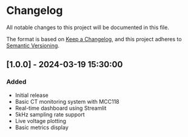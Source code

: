 # Changelog

All notable changes to this project will be documented in this file.

The format is based on [Keep a Changelog](https://keepachangelog.com/en/1.0.0/),
and this project adheres to [Semantic Versioning](https://semver.org/spec/v2.0.0.html).

## [1.0.0] - 2024-03-19 15:30:00

### Added
- Initial release
- Basic CT monitoring system with MCC118
- Real-time dashboard using Streamlit
- 5kHz sampling rate support
- Live voltage plotting
- Basic metrics display 